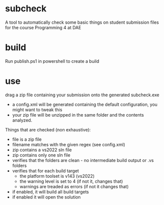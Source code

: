 # subcheck
A tool to automatically check some basic things on student submission files for the course Programming 4 at DAE

# build
Run publish.ps1 in powershell to create a build

# use
drag a zip file containing your submission onto the generated subcheck.exe
- a config.xml will be generated containing the default configuration, you might want to tweak this
- your zip file will be unzipped in the same folder and the contents analyzed.

Things that are checked (non exhaustive):
- file is a zip file
- filename matches with the given regex (see config.xml)
- zip contains a vs2022 sln file
- zip contains only one sln file
- verifies that the folders are clean - no intermediate build output or .vs folders
- verifies that for each build target
    - the platform toolset is v143 (vs2022)
    - the warning level is set to 4 (if not it, changes that)
    - warnings are treaded as errors (if not it changes that)
- if enabled, it will build all build targets
- if enabled it will open the solution

